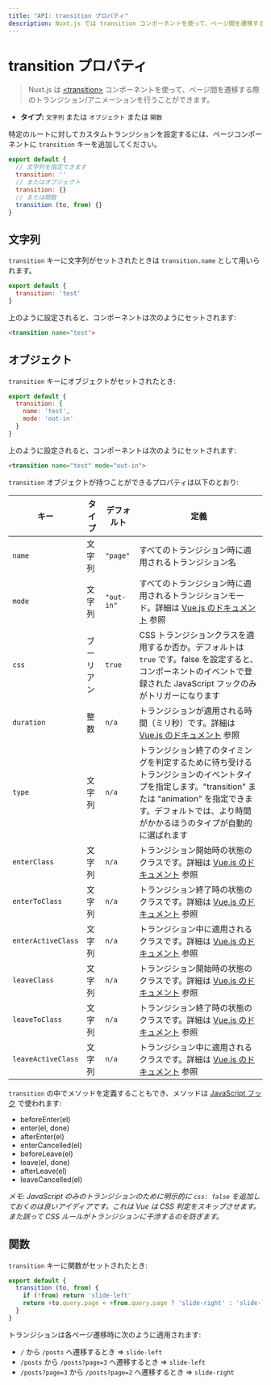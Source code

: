 ```yaml
---
title: "API: transition プロパティ"
description: Nuxt.js では transition コンポーネントを使って、ページ間を遷移する際のトランジション/アニメーションを行うことができます。
---
```


# transition プロパティ

> Nuxt.js は [&lt;transition&gt;](http://vuejs.org/v2/guide/transitions.html#Transitioning-Single-Elements-Components) コンポーネントを使って、ページ間を遷移する際のトランジション/アニメーションを行うことができます。

- **タイプ:** `文字列` または `オブジェクト` または `関数`

特定のルートに対してカスタムトランジションを設定するには、ページコンポーネントに `transition` キーを追加してください。

```js
export default {
  // 文字列を指定できます
  transition: ''
  // またはオブジェクト
  transition: {}
  // または関数
  transition (to, from) {}
}
```

## 文字列

`transition` キーに文字列がセットされたときは `transition.name` として用いられます。

```js
export default {
  transition: 'test'
}
```

上のように設定されると、コンポーネントは次のようにセットされます:

```html
<transition name="test">
```

## オブジェクト

`transition` キーにオブジェクトがセットされたとき:

```js
export default {
  transition: {
    name: 'test',
    mode: 'out-in'
  }
}
```

上のように設定されると、コンポーネントは次のようにセットされます:

```html
<transition name="test" mode="out-in">
```

`transition` オブジェクトが持つことができるプロパティは以下のとおり:

| キー | タイプ | デフォルト | 定義 |
|------|------|---------|-----------|
| `name` | 文字列 | `"page"` | すべてのトランジション時に適用されるトランジション名 |
| `mode` | 文字列 | `"out-in"` | すべてのトランジション時に適用されるトランジションモード。詳細は [Vue.js のドキュメント](http://vuejs.org/v2/guide/transitions.html#Transition-Modes) 参照 |
| `css` | ブーリアン | `true` | CSS トランジションクラスを適用するか否か。デフォルトは `true` です。false を設定すると、コンポーネントのイベントで登録された JavaScript フックのみがトリガーになります |
| `duration` | 整数 | `n/a` | トランジションが適用される時間（ミリ秒）です。詳細は [Vue.js のドキュメント](https://vuejs.org/v2/guide/transitions.html#Explicit-Transition-Durations) 参照 |
| `type` | 文字列 | `n/a` | トランジション終了のタイミングを判定するために待ち受けるトランジションのイベントタイプを指定します。"transition" または "animation" を指定できます。デフォルトでは、より時間がかかるほうのタイプが自動的に選ばれます |
| `enterClass` | 文字列 | `n/a` | トランジション開始時の状態のクラスです。詳細は [Vue.js のドキュメント](https://vuejs.org/v2/guide/transitions.html#Custom-Transition-Classes) 参照 |
| `enterToClass` | 文字列 | `n/a` | トランジション終了時の状態のクラスです。詳細は [Vue.js のドキュメント](https://vuejs.org/v2/guide/transitions.html#Custom-Transition-Classes) 参照 |
| `enterActiveClass` | 文字列 | `n/a` | トランジション中に適用されるクラスです。詳細は [Vue.js のドキュメント](https://vuejs.org/v2/guide/transitions.html#Custom-Transition-Classes) 参照 |
| `leaveClass` | 文字列 | `n/a` | トランジション開始時の状態のクラスです。詳細は [Vue.js のドキュメント](https://vuejs.org/v2/guide/transitions.html#Custom-Transition-Classes) 参照 |
| `leaveToClass` | 文字列 | `n/a` | トランジション終了時の状態のクラスです。詳細は [Vue.js のドキュメント](https://vuejs.org/v2/guide/transitions.html#Custom-Transition-Classes) 参照 |
| `leaveActiveClass` | 文字列 | `n/a` | トランジション中に適用されるクラスです。詳細は [Vue.js のドキュメント](https://vuejs.org/v2/guide/transitions.html#Custom-Transition-Classes) 参照 |

`transition` の中でメソッドを定義することもでき、メソッドは [JavaScript フック](https://vuejs.org/v2/guide/transitions.html#JavaScript-Hooks) で使われます:

- beforeEnter(el)
- enter(el, done)
- afterEnter(el)
- enterCancelled(el)
- beforeLeave(el)
- leave(el, done)
- afterLeave(el)
- leaveCancelled(el)

*メモ: JavaScript のみのトランジションのために明示的に `css: false` を追加しておくのは良いアイディアです。これは Vue は CSS 判定をスキップさせます。また誤って CSS ルールがトランジションに干渉するのを防ぎます。*

## 関数

`transition` キーに関数がセットされたとき:

```js
export default {
  transition (to, from) {
    if (!from) return 'slide-left'
    return +to.query.page < +from.query.page ? 'slide-right' : 'slide-left'
  }
}
```

トランジションは各ページ遷移時に次のように適用されます:

- `/` から `/posts` へ遷移するとき => `slide-left`
- `/posts` から `/posts?page=3` へ遷移するとき => `slide-left`
- `/posts?page=3` から `/posts?page=2` へ遷移するとき => `slide-right`
